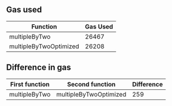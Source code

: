 ## Gas used

| Function               | Gas Used |
| ---------------------- | -------- |
| multipleByTwo          | 26467    |
| multipleByTwoOptimized | 26208    |

## Difference in gas

| First function | Second function        | Difference |
| -------------- | ---------------------- | ---------- |
| multipleByTwo  | multipleByTwoOptimized | 259        |
